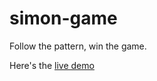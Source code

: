 # simon-game
Follow the pattern, win the game.

Here's the [live demo](https://phuchle.github.io/simon-game/)

